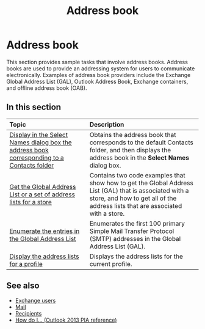 ﻿---
title: Address book
TOCTitle: Address book
ms:assetid: 1677a3d3-3994-49b6-ba31-e41f2a2e1e2f
ms:mtpsurl: https://msdn.microsoft.com/library/Ff184590(v=office.15)
ms:contentKeyID: 55119798
ms.date: 07/24/2014
mtps_version: v=office.15
---

# Address book

This section provides sample tasks that involve address books. Address books are used to provide an addressing system for users to communicate electronically. Examples of address book providers include the Exchange Global Address List (GAL), Outlook Address Book, Exchange containers, and offline address book (OAB).

## In this section

|Topic|Description|
|:----|:----------|
|[Display in the Select Names dialog box the address book corresponding to a Contacts folder](how-to-display-in-the-select-names-dialog-box-the-address-book-corresponding-to-a-contacts-folder.md)  |Obtains the address book that corresponds to the default Contacts folder, and then displays the address book in the **Select Names** dialog box.|
|[Get the Global Address List or a set of address lists for a store](how-to-get-the-global-address-list-or-a-set-of-address-lists-for-a-store.md) |Contains two code examples that show how to get the Global Address List (GAL) that is associated with a store, and how to get all of the address lists that are associated with a store.|
|[Enumerate the entries in the Global Address List](how-to-enumerate-the-entries-in-the-global-address-list.md)  |Enumerates the first 100 primary Simple Mail Transfer Protocol (SMTP) addresses in the Global Address List (GAL).|
|[Display the address lists for a profile](how-to-display-the-address-lists-for-a-profile.md)  |Displays the address lists for the current profile.

## See also

- [Exchange users](exchange-users.md)
- [Mail](mail.md)
- [Recipients](recipients.md)
- [How do I... (Outlook 2013 PIA reference)](how-do-i-outlook-2013-pia-reference.md)

